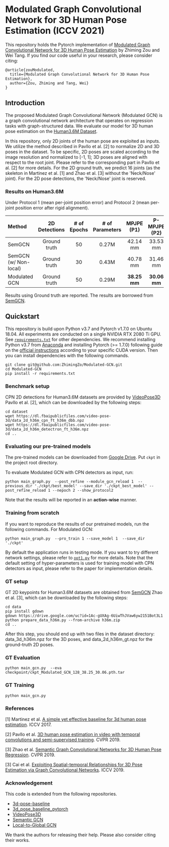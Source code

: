 # Modulated Graph Convolutional Network for 3D Human Pose Estimation (ICCV 2021)

This repository holds the Pytorch implementation of [Modulated Graph Convolutional Network for 3D Human Pose Estimation]() by Zhiming Zou and Wei Tang. If you find our code useful in your research, please consider citing:

```
@article{zouModulated,
  title={Modulated Graph Convolutional Network for 3D Human Pose Estimation},
  author={Zou, Zhiming and Tang, Wei}
}
```

## Introduction

The proposed Modulated Graph Convolutional Network (Modulated GCN) is a graph convolutional network architecture that operates on regression tasks with graph-structured data. We evaluate our model for 3D human pose estimation on the [Human3.6M Dataset](http://vision.imar.ro/human3.6m/).

In this repository, only 2D joints of the human pose are exploited as inputs. We utilize the method described in Pavllo et al. [2] to normalize 2D and 3D poses in the dataset. To be specific, 2D poses are scaled according to the image resolution and normalized to [-1, 1]; 3D poses are aligned with respect to the root joint. Please refer to the corresponding part in Pavllo et al. [2] for more details. For the 2D ground truth, we predict 16 joints (as the skeleton in Martinez et al. [1] and Zhao et al. [3] without the 'Neck/Nose' joint). For the 2D pose detections, the 'Neck/Nose' joint is reserved. 

### Results on Human3.6M

Under Protocol 1 (mean per-joint position error) and Protocol 2 (mean per-joint position error after rigid alignment).

| Method | 2D Detections | # of Epochs | # of Parameters | MPJPE (P1) | P-MPJPE (P2) |
|:-------|:-------:|:-------:|:-------:|:-------:|:-------:|
| SemGCN | Ground truth | 50 | 0.27M | 42.14 mm | 33.53 mm |
| SemGCN (w/ Non-local) | Ground truth | 30 | 0.43M | 40.78 mm | 31.46 mm |
| Modulated GCN   | Ground truth | 50 |  0.29M  | **38.25 mm** | **30.06 mm** |

Results using Ground truth are reported. 
The results are borrowed from [SemGCN](https://github.com/garyzhao/SemGCN).

## Quickstart

This repository is build upon Python v3.7 and Pytorch v1.7.0 on Ubuntu 18.04. All experiments are conducted on a single NVIDIA RTX 2080 Ti GPU. See [`requirements.txt`](requirements.txt) for other dependencies. We recommend installing Python v3.7 from [Anaconda](https://www.anaconda.com/) and installing Pytorch (>= 1.7.0) following guide on the [official instructions](https://pytorch.org/) according to your specific CUDA version. Then you can install dependencies with the following commands.

```
git clone git@github.com:ZhimingZo/Modulated-GCN.git
cd Modulated-GCN
pip install -r requirements.txt
```

### Benchmark setup
CPN 2D detections for Human3.6M datasets are provided by [VideoPose3D](https://github.com/facebookresearch/VideoPose3D) Pavllo et al. [2], which can be downloaded by the following steps:

```
cd dataset
wget https://dl.fbaipublicfiles.com/video-pose-3d/data_2d_h36m_cpn_ft_h36m_dbb.npz
wget https://dl.fbaipublicfiles.com/video-pose-3d/data_2d_h36m_detectron_ft_h36m.npz
cd ..
```

### Evaluating our pre-trained models
The pre-trained models can be downloaded from [Google Drive](https://drive.google.com/drive/folders/1HoNd2YPc8BdGvrN46GR_N2OchahzLx4I?usp=sharing). Put `ckpt` in the project root directory.

To evaluate Modulated GCN with CPN detectors as input, run:
```
python main_graph.py  --post_refine --module_gcn_reload 1  --previous_dir './ckpt/best_model' --save_dir './ckpt_best_model' --post_refine_reload 1 --nepoch 2 --show_protocol2
```

Note that the results will be reported in an **action-wise** manner.

### Training from scratch
If you want to reproduce the results of our pretrained models, run the following commands.
For Modulated GCN:
```
python main_graph.py  --pro_train 1 --save_model 1  --save_dir './ckpt'
```
By default the application runs in testing mode.
If you want to try different network settings, please refer to [`opt1.py`](opt1.py) for more details. Note that the 
default setting of hyper-parameters is used for training model with CPN detectors as input, please refer to the paper for implementation details.


### GT setup 

GT 2D keypoints for Human3.6M datasets are obtained from [SemGCN](https://github.com/garyzhao/SemGCN) Zhao et al. [3], which can be downloaded by the following steps:
```
cd data
pip install gdown
gdown https://drive.google.com/uc?id=1Ac-gUXAg-6UiwThJVaw6yw2151Bot3L1
python prepare_data_h36m.py --from-archive h36m.zip
cd ..
```
After this step, you should end up with two files in the dataset directory: data_3d_h36m.npz for the 3D poses, and data_2d_h36m_gt.npz for the ground-truth 2D poses.

### GT Evaluation 
```
python main_gcn.py  --eva checkpoint/ckpt_Modulated_GCN_128_38.25_30.06.pth.tar
```
### GT Training 
```
python main_gcn.py
```


### References

[1] Martinez et al. [A simple yet effective baseline for 3d human pose estimation](https://arxiv.org/pdf/1705.03098.pdf). ICCV 2017.

[2] Pavllo et al. [3D human pose estimation in video with temporal convolutions and semi-supervised training](https://arxiv.org/pdf/1811.11742.pdf). CVPR 2019.

[3] Zhao et al. [Semantic Graph Convolutional Networks for 3D Human Pose Regression](https://arxiv.org/pdf/1904.03345.pdf). CVPR 2019.

[3] Cai et al. [Exploiting Spatial-temporal Relationships for 3D Pose Estimation via Graph Convolutional Networks](https://openaccess.thecvf.com/content_ICCV_2019/papers/Cai_Exploiting_Spatial-Temporal_Relationships_for_3D_Pose_Estimation_via_Graph_Convolutional_ICCV_2019_paper.pdf). ICCV 2019.

### Acknowledgement
This code is extended from the following repositories.
- [3d-pose-baseline](https://github.com/una-dinosauria/3d-pose-baseline)
- [3d_pose_baseline_pytorch](https://github.com/weigq/3d_pose_baseline_pytorch)
- [VideoPose3D](https://github.com/facebookresearch/VideoPose3D)
- [Semantic GCN](https://github.com/garyzhao/SemGCN)
- [Local-to-Global GCN](https://github.com/vanoracai/Exploiting-Spatial-temporal-Relationships-for-3D-Pose-Estimation-via-Graph-Convolutional-Networks)

We thank the authors for releasing their help. Please also consider citing their works.
